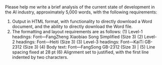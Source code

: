 Please help me write a brief analysis of the current state of development in the AI industry, approximately 5,000 words, with the following requirements:
1. Output in HTML format, with functionality to directly download a Word document, and the ability to directly download the Word file.
2. The formatting and layout requirements are as follows:
   (1) Level-1 headings: Font—FangZheng Xiaobiao Song Simplified (Size 3)
   (2) Level-2 headings: Font—Heiti (Size 3)
   (3) Level-3 headings: Font—KaiTi GB-2312 (Size 3)
   (4) Body text: Font—FangSong GB-2312 (Size 3) |
   (5) Line spacing fixed at 28 pt
   (6) Alignment set to justified, with the first line indented by two characters.
<!-- SOURCE_MD5:395b4196a071373621e59884ab9fdbf9-->
